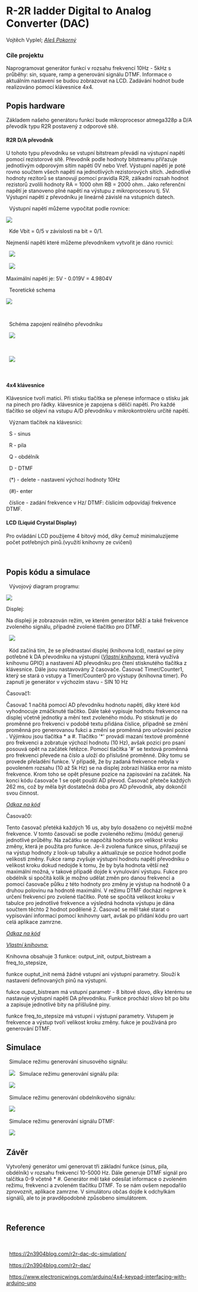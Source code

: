 # R-2R ladder Digital to Analog Converter (DAC)
Vojtěch Vyplel; [*Aleš Pokorný*](https://github.com/xpokor79/Digital-electronics-2/tree/master/Labs)

### Cíle projektu
Naprogramovat generátor funkcí v rozsahu frekvencí 10Hz - 5kHz s průběhy: sin, square, ramp a generování signálu DTMF. Informace o aktuálním nastavení se budou zobrazovat na LCD. Zadávání hodnot bude realizováno pomocí klávesnice 4x4.

## Popis hardware
Základem našeho generátoru funkcí bude mikroprocesor atmega328p a D/A převodík typu R2R postavený z odporové sítě.
#### R2R D/A převodník
U tohoto typu převodníku se vstupní bitstream převádí na výstupní napětí pomocí rezistorové sítě. Převodník podle hodnoty bitstreamu přiřazuje jednotlivým odporovým sítím napětí 0V nebo Vref. Výstupní napětí je poté rovno součtem všech napětí na jednotlivých rezistorových sítích. Jednotlivé hodnoty rezitorů se stanovují pomocí 
pravidla R2R, zálkadní rozsah hodnot rezistorů zvolili hodnoty RA = 1000 ohm RB = 2000 ohm.. Jako referenční napětí je stanoveno plné napětí na výstupu z mikroprocesoru tj. 5V. Výstupní napětí z převodníku je lineárně závislé na vstupních datech. 

&nbsp;
Výstupní napětí můžeme vypočítat podle rovnice:
&nbsp;

<img src = "https://github.com/Vojvyp/Digital-electronics-2/blob/master/Labs/project/pictures/CodeCogsEqn4.gif">

&nbsp;
Kde Vbit = 0/5 v závislosti na bit = 0/1. 
&nbsp;

Nejmenší napětí které můžeme převodníkem vytvořit je dáno rovnicí:
&nbsp;

&nbsp;
<img src = "https://github.com/Vojvyp/Digital-electronics-2/blob/master/Labs/project/pictures/CodeCogsEqn.gif">
&nbsp;

&nbsp;
<img src = "https://github.com/Vojvyp/Digital-electronics-2/blob/master/Labs/project/pictures/CodeCogsEqn2.gif">
&nbsp;

Maximální napětí je: 5V - 0.019V = 4.9804V
&nbsp;

&nbsp;
Teoretické schema
&nbsp;

<img src = "https://github.com/Vojvyp/Digital-electronics-2/blob/master/Labs/project/pictures/bitteor.png">

&nbsp;

&nbsp;
Schéma zapojení reálného převodníku
&nbsp;

&nbsp;
<img src = "https://github.com/Vojvyp/Digital-electronics-2/blob/master/Labs/project/pictures/dacsim.png">

&nbsp;

&nbsp;
<img src = "https://github.com/Vojvyp/Digital-electronics-2/blob/master/Labs/project/pictures/schema3.png">
&nbsp;

&nbsp;

#### 4x4 klávesnice
Klávesnice tvoří matici. Při stisku tlačítka se přenese informace o stisku jak na pinech pro řádky. klávesnice je zapojena s děliči napětí. Pro každé tlačítko se objeví na vstupu A/D převodníku v mikrokontroléru určité napětí. 
&nbsp;

&nbsp;
Význam tlačítek na klávesnici:
&nbsp;

&nbsp;
S - sinus
&nbsp;

&nbsp;
R - pila
&nbsp;

&nbsp;
Q - obdélník
&nbsp;

&nbsp;
D - DTMF
&nbsp;

&nbsp;
(*) - delete - nastavení výchozí hodnoty 10Hz
&nbsp;

&nbsp;
(#)- enter
&nbsp;

&nbsp;
číslice - zadání frekvence v Hz/ DTMF: číslicím odpovídají frekvence DTMF.
&nbsp;

#### LCD (Liquid Crystal Display)
Pro ovládání LCD použijeme 4 bitový mód, díky čemuž minimaluzijeme počet potřebných pinů.(využití knihovny ze cvičení)


&nbsp;
## Popis kódu a simulace

&nbsp;
Vývojový diagram programu:
&nbsp;

<img src = "https://github.com/Vojvyp/Digital-electronics-2/blob/master/Labs/project/pictures/vyvojdiag.png">

Displej:

Na displeji je zobrazován režim, ve kterém generátor běží a také frekvence zvoleného signálu, případně zvolené tlačítko pro DTMF.
&nbsp;

&nbsp;
<img src = "https://github.com/Vojvyp/Digital-electronics-2/blob/master/Labs/project/pictures/display.png">
&nbsp;

&nbsp;
Kód začíná tím, že se přednastaví displej (knihovna lcd), nastaví se piny potřebné k DA převodníku na výstupní ([*Vlastní knihovna*](https://github.com/Vojvyp/Digital-electronics-2/blob/master/Labs/project/project/project/project/gen_functions.c), která využívá knihovnu GPIO) a nastavení AD převodníku pro čtení stisknutého tlačítka z klávesnice.
Dále jsou nastavovány 2 časovače. Časovač Timer/Counter1, který se stará o vstupy a Timer/Counter0 pro výstupy (knihovna timer). 
Po zapnutí je generátor v výchozím stavu - SIN 10 Hz

Časovač1: 

Časovač 1 načítá pomocí AD převodníku hodnotu napětí, díky které kód vyhodnocuje zmáčknuté tlačítko. Dále také vypisuje hodnotu frekvence na displej včetně jednotky a mění text zvoleného módu.
Po stisknutí je do proměnné pro frekvenci v podobě textu přidána číslice, případně se změní proměnná pro generovanou fukci a změní se proměnná pro určování pozice .
Výjimkou jsou tlačítka * a #. Tlačítko '*' provádí mazaní textové proměnné pro frekvenci a zobratuje výchozí hodnotu (10 Hz), avšak pozici pro psaní posouvá opět na začátek řetězce.
Pomocí tlačítka '#' se textová proměnná pro frekvenci převede na číslo a uloží do příslušné proměnné. Díky tomu se provede přeladění funkce. 
V případě, že by zadaná frekvence nebyla v povoleném rozsahu (10 až 5k Hz) se na displej zobrazí hláška error na místo frekvence. Krom toho se opět přesune pozice na zapisování na začátek.
Na konci kódu časovače 1 se opět pouští AD převod. Časovač přeteče každých 262 ms, což by měla být dostatečná doba pro AD převodník, aby dokončil svou činnost.

[*Odkaz na kód*](https://github.com/Vojvyp/Digital-electronics-2/blob/master/Labs/project/project/project/project/main.c)

Časovač0:

Tento časovač přetéká každých 16 us, aby bylo dosaženo co největší možné frekvence. V tomto časovači se podle zvoleného režimu (módu) generují jednotlivé průběhy.
Na začátku se napočítá hodnota pro velikost kroku změny, která je použita pro funkce. Je-li zvolena funkce sinus, přiřazují se na výstup hodnoty z look-up tabulky a aktualizuje se pozice hodnot podle velikosti změny. 
Fukce ramp zvyšuje výstupní hodnotu napětí převodníku o velikost kroku dokud nedojde k tomu, že by byla hodnota větší než maximální možná, v takové případě dojde k vynulování výstupu.
Fukce pro obdélník si spočítá kolik je možno udělat změn pro danou frekvenci a pomocí časovače půlku z této hodnoty pro změny je výstup na hodnotě 0 a druhou polovinu na hodnotě maximální.
V režimu DTMF dochází nejprve k určení frekvencí pro zvolené tlačítko. Poté se spočítá velikost kroku v tabulce pro jednotlivé frekvence a výsledná hodnota výstupu je dána součtem těchto 2 hodnot podělené 2.
Časovač se měl také starat o vypisování informací pomocí knihovny uart, avšak po přidání kódu pro uart celá aplikace zamrzne. 

[*Odkaz na kód*](https://github.com/Vojvyp/Digital-electronics-2/blob/master/Labs/project/project/project/project/main.c)


[*Vlastní knihovna:*](https://github.com/Vojvyp/Digital-electronics-2/blob/master/Labs/project/project/project/project/gen_functions.c)

Knihovna obsahuje 3 funkce: output_init, output_bistream a freq_to_stepsize,

funkce ouptut_init nemá žádné vstupní ani výstupní parametry. Slouží k nastavení definovaných pinů na výstupní.

fukce ouput_bistream má vstupní parametr - 8 bitové slovo, díky kterému se nastavuje výstupní napětí DA převodníku.
Funkce prochází slovo bit po bitu a zapisuje jednotlivé bity na příšlušné piny.

funkce freq_to_stepsize má vstupní i výstupní parametry. Vstupem je frekvence a výstup tvoří velikost kroku změny.
fukce je používáná pro generování DTMF.

## Simulace
&nbsp;
Simulace režimu generování sinusového signálu:
&nbsp;

&nbsp;
<img src = "https://github.com/Vojvyp/Digital-electronics-2/blob/master/Labs/project/pictures/SIN%2010Hz.png">
&nbsp;
Simulace režimu generování signálu pila:
&nbsp;


&nbsp;
<img src = "https://github.com/Vojvyp/Digital-electronics-2/blob/master/Labs/project/pictures/RAMP%2010%20Hz.png">
&nbsp;

&nbsp;
Simulace režimu generování obdelníkového signálu:
&nbsp;


&nbsp;
<img src = "https://github.com/Vojvyp/Digital-electronics-2/blob/master/Labs/project/pictures/SQR%2020Hz.png">
&nbsp;

&nbsp;
Simulace režimu generování signálu DTMF:
&nbsp;


&nbsp;
<img src = "https://github.com/Vojvyp/Digital-electronics-2/blob/master/Labs/project/pictures/DTMF%201.png">
&nbsp;

## Závěr
Vytvořený generátor umí generovat tři základní funkce (sinus, pila, obdélník) v rozsahu frekvencí 10-5000 Hz. Dále generuje DTMF signál pro talčítka 0-9 včetně * #. Generátor měl také odesílat informace o zvoleném režimu, frekvenci a zvoleném tlačítku DTMF. To se nám ovšem nepodařilo zprovoznit, aplikace zamrzne. V simulátoru občas dojde k odchylkám signálů, ale to je pravděpodobně způsobeno simulátorem. 
&nbsp;


&nbsp;
## Reference
&nbsp;

&nbsp;
https://2n3904blog.com/r2r-dac-dc-simulation/
&nbsp;

&nbsp;
https://2n3904blog.com/r2r-dac/
&nbsp;

&nbsp;
https://www.electronicwings.com/arduino/4x4-keypad-interfacing-with-arduino-uno

